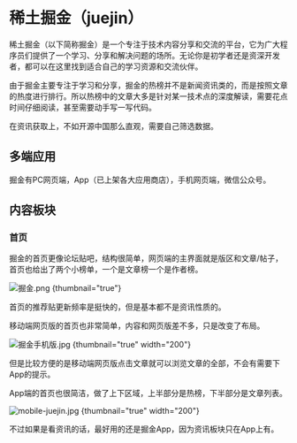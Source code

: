 # 稀土掘金（juejin）

稀土掘金（以下简称掘金）是一个专注于技术内容分享和交流的平台，它为广大程序员们提供了一个学习、分享和解决问题的场所。无论你是初学者还是资深开发者，都可以在这里找到适合自己的学习资源和交流伙伴。

由于掘金主要专注于学习和分享，掘金的热榜并不是新闻资讯类的，而是按照文章的热度进行排行。所以热榜中的文章大多是针对某一技术点的深度解读，需要花点时间仔细阅读，甚至需要动手写一写代码。

在资讯获取上，不如开源中国那么直观，需要自己筛选数据。

## 多端应用

掘金有PC网页端，App（已上架各大应用商店），手机网页端，微信公众号。

## 内容板块

### 首页

掘金的首页更像论坛贴吧，结构很简单，网页端的主界面就是版区和文章/帖子，首页也给出了两个小榜单，一个是文章榜一个是作者榜。

![掘金.png](掘金.png) {thumbnail="true"}

首页的推荐贴更新频率是挺快的，但是基本都不是资讯性质的。

移动端网页版的首页也非常简单，内容和网页版差不多，只是改变了布局。

![掘金手机版.jpg](掘金手机版.jpg) {thumbnail="true" width="200"}

但是比较方便的是移动端网页版点击文章就可以浏览文章的全部，不会有需要下App的提示。

App端的首页也很简洁，做了上下区域，上半部分是热榜，下半部分是文章列表。

![mobile-juejin.jpg](mobile-juejin.jpg) {thumbnail="true" width="200"}

不过如果是看资讯的话，最好用的还是掘金App，因为资讯板块只在App上有。

